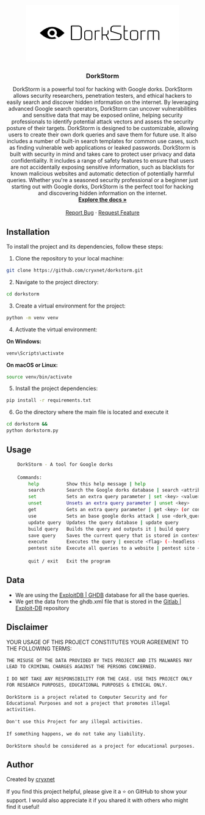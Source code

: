 <br />
<div align="center">
  <a href="https://github.com/cryxnet/dorkstorm">
    <img src="assets/dorkstorm.png" alt="Logo" width="400" height="150">
  </a>

  <h3 align="center">DorkStorm</h3>

  <p align="center">
DorkStorm is a powerful tool for hacking with Google dorks. DorkStorm allows security researchers, penetration testers, and ethical hackers to easily search and discover hidden information on the internet. By leveraging advanced Google search operators, DorkStorm can uncover vulnerabilities and sensitive data that may be exposed online, helping security professionals to identify potential attack vectors and assess the security posture of their targets. DorkStorm is designed to be customizable, allowing users to create their own dork queries and save them for future use. It also includes a number of built-in search templates for common use cases, such as finding vulnerable web applications or leaked passwords. DorkStorm is built with security in mind and takes care to protect user privacy and data confidentiality. It includes a range of safety features to ensure that users are not accidentally exposing sensitive information, such as blacklists for known malicious websites and automatic detection of potentially harmful queries. Whether you're a seasoned security professional or a beginner just starting out with Google dorks, DorkStorm is the perfect tool for hacking and discovering hidden information on the internet.
    <br />
    <a href="https://github.com/cryxnet/dorkstorm"><strong>Explore the docs »</strong></a>
    <br />
    <br />
    <a href="https://github.com/cryxnet/dorkstorm/issues">Report Bug</a>
    ·
    <a href="https://github.com/cryxnet/dorkstorm/issues">Request Feature</a>
  </p>
</div>

## Installation

To install the project and its dependencies, follow these steps:

1. Clone the repository to your local machine:

```bash
git clone https://github.com/cryxnet/dorkstorm.git
```

2. Navigate to the project directory:

```bash
cd dorkstorm
```

3. Create a virtual environment for the project:

```bash
python -m venv venv
```

4. Activate the virtual environment:

**On Windows:**

```bash
venv\Scripts\activate
```

**On macOS or Linux:**

```bash
source venv/bin/activate
```

5. Install the project dependencies:

```bash
pip install -r requirements.txt
```

6. Go the directory where the main file is located and execute it

```bash
cd dorkstorm &&
python dorkstorm.py
```

## Usage

```bash
    DorkStorm - A tool for Google dorks

    Commands:
        help          Show this help message | help
        search        Search the Google dorks database | search <attribute> <value>
        set           Sets an extra query parameter | set <key> <value>
        unset         Unsets an extra query parameter | unset <key>
        get           Gets an extra query parameter | get <key> (or configs to get all)
        use           Sets an base google dorks attack | use <dork_query_id>
        update query  Updates the query database | update query
        build query   Builds the query and outputs it | build query
        save query    Saves the current query that is stored in context | save query
        execute       Executes the query | execute <flag> (--headless (--limit pages), --browser)
        pentest site  Execute all queries to a website | pentest site <domain>

        quit / exit   Exit the program
```

## Data

-   We are using the [ExploitDB | GHDB](https://www.exploit-db.com/google-hacking-database) database for all the base queries.
-   We get the data from the ghdb.xml file that is stored in the [Gitlab | Exploit-DB](https://gitlab.com/exploit-database/exploitdb/-/blob/main/ghdb.xml) repository

## Disclaimer

YOUR USAGE OF THIS PROJECT CONSTITUTES YOUR AGREEMENT TO THE FOLLOWING TERMS:

    THE MISUSE OF THE DATA PROVIDED BY THIS PROJECT AND ITS MALWARES MAY LEAD TO CRIMINAL CHARGES AGAINST THE PERSONS CONCERNED.

    I DO NOT TAKE ANY RESPONSIBILITY FOR THE CASE. USE THIS PROJECT ONLY FOR RESEARCH PURPOSES, EDUCATIONAL PURPOSES & ETHICAL ONLY.

    DorkStorm is a project related to Computer Security and for Educational Purposes and not a project that promotes illegal activities.

    Don't use this Project for any illegal activities.

    If something happens, we do not take any liability.

    DorkStorm should be considered as a project for educational purposes.

## Author

Created by [cryxnet](https://cryxnet.com/)

If you find this project helpful, please give it a ⭐️ on GitHub to show your support.
I would also appreciate it if you shared it with others who might find it useful!

